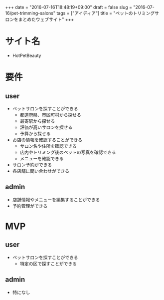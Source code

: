 +++
date = "2016-07-16T18:48:19+09:00"
draft = false
slug = "2016-07-16/pet-trimming-salons"
tags = ["アイディア"]
title = "ペットのトリミングサロンをまとめたウェブサイト"
+++

# サイト名

* HotPetBeauty


# 要件

## user

* ペットサロンを探すことができる
  * 都道府県、市区町村から探せる
  * 最寄駅から探せる
  * 評価が高いサロンを探せる
  * 予算から探せる
* お店の情報を確認することができる
  * サロン名や住所を確認できる
  * 店内やトリミング後のペットの写真を確認できる
  * メニューを確認できる
* サロン予約ができる
* 各店舗に問い合わせができる

## admin

* 店舗情報やメニューを編集することができる
* 予約管理ができる

# MVP

## user

* ペットサロンを探すことができる
  * 特定の区で探すことができる

## admin

* 特になし
